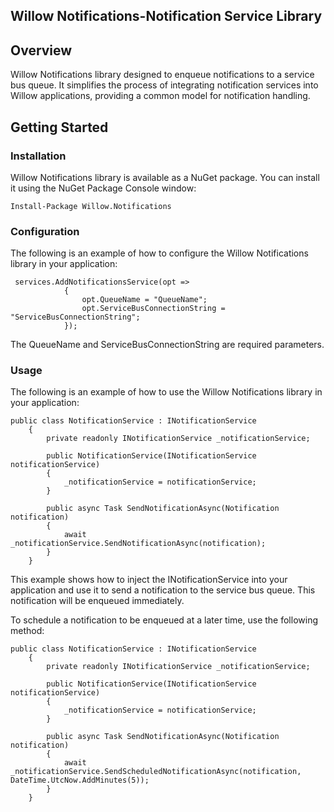 ## Willow Notifications-Notification Service Library
## Overview
Willow Notifications library designed to enqueue notifications to a service bus queue. It simplifies the process of integrating notification services into Willow applications, providing a common model for notification handling.

## Getting Started
### Installation
Willow Notifications library is available as a NuGet package. You can install it using the NuGet Package Console window:
```
Install-Package Willow.Notifications
```
### Configuration
The following is an example of how to configure the Willow Notifications library in your application:
```
 services.AddNotificationsService(opt =>
            {
                opt.QueueName = "QueueName";
                opt.ServiceBusConnectionString = "ServiceBusConnectionString";
            });
```
The QueueName and ServiceBusConnectionString are required parameters.

### Usage
The following is an example of how to use the Willow Notifications library in your application:
```
public class NotificationService : INotificationService
	{
		private readonly INotificationService _notificationService;

		public NotificationService(INotificationService notificationService)
		{
			_notificationService = notificationService;
		}

		public async Task SendNotificationAsync(Notification notification)
		{
			await _notificationService.SendNotificationAsync(notification);
		}
	}
```
This example shows how to inject the INotificationService into your application and use it to send a notification to the service bus queue.
This notification will be enqueued immediately.

To schedule a notification to be enqueued at a later time, use the following method:
```
public class NotificationService : INotificationService
	{
		private readonly INotificationService _notificationService;

		public NotificationService(INotificationService notificationService)
		{
			_notificationService = notificationService;
		}

		public async Task SendNotificationAsync(Notification notification)
		{
			await _notificationService.SendScheduledNotificationAsync(notification, DateTime.UtcNow.AddMinutes(5));
		}
	}
```
